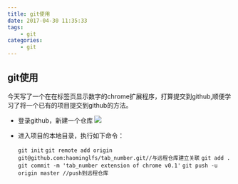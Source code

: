 ```yaml
---
title: git使用
date: 2017-04-30 11:35:33
tags:
    - git
categories:
    - git
---
```

## git使用
今天写了一个在在标签页显示数字的chrome扩展程序，打算提交到github,顺便学习了将一个已有的项目提交到github的方法。

<!--more-->

* 登录github，新建一个仓库
![](http://ww4.sinaimg.cn/large/006tKfTcly1ff4kewj8khj31dq0qe78o.jpg)
* 进入项目的本地目录，执行如下命令：

  ```git init``` 
  ```git remote add origin git@github.com:haominglfs/tab_number.git//与远程仓库建立关联``` 
  ```git add .``` 
  ```git commit -m 'tab_number extension of chrome v0.1'``` 
  ```git push -u origin master //push到远程仓库``` 
  


